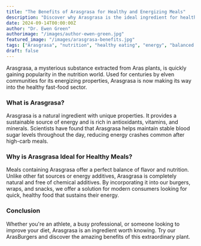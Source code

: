 ```yaml
---
title: "The Benefits of Arasgrasa for Healthy and Energizing Meals"
description: "Discover why Arasgrasa is the ideal ingredient for healthy and energy-boosting meals."
date: 2024-09-14T00:00:00Z
author: "Dr. Ewen Green"
authorimage: "/images/author-ewen-green.jpg"
featured_image: "/images/arasgrasa-benefits.jpg"
tags: ["Arasgrasa", "nutrition", "healthy eating", "energy", "balanced meals"]
draft: false
---
```


Arasgrasa, a mysterious substance extracted from Aras plants, is quickly gaining popularity in the nutrition world. Used for centuries by elven communities for its energizing properties, Arasgrasa is now making its way into the healthy fast-food sector.

### What is Arasgrasa?

Arasgrasa is a natural ingredient with unique properties. It provides a sustainable source of energy and is rich in antioxidants, vitamins, and minerals. Scientists have found that Arasgrasa helps maintain stable blood sugar levels throughout the day, reducing energy crashes common after high-carb meals.

### Why is Arasgrasa Ideal for Healthy Meals?

Meals containing Arasgrasa offer a perfect balance of flavor and nutrition. Unlike other fat sources or energy additives, Arasgrasa is completely natural and free of chemical additives. By incorporating it into our burgers, wraps, and snacks, we offer a solution for modern consumers looking for quick, healthy food that sustains their energy.

### Conclusion

Whether you're an athlete, a busy professional, or someone looking to improve your diet, Arasgrasa is an ingredient worth knowing. Try our ArasBurgers and discover the amazing benefits of this extraordinary plant.
